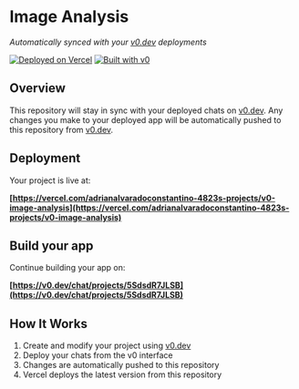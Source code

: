 # Image Analysis

*Automatically synced with your [v0.dev](https://v0.dev) deployments*

[![Deployed on Vercel](https://img.shields.io/badge/Deployed%20on-Vercel-black?style=for-the-badge&logo=vercel)](https://vercel.com/adrianalvaradoconstantino-4823s-projects/v0-image-analysis)
[![Built with v0](https://img.shields.io/badge/Built%20with-v0.dev-black?style=for-the-badge)](https://v0.dev/chat/projects/5SdsdR7JLSB)

## Overview

This repository will stay in sync with your deployed chats on [v0.dev](https://v0.dev).
Any changes you make to your deployed app will be automatically pushed to this repository from [v0.dev](https://v0.dev).

## Deployment

Your project is live at:

**[https://vercel.com/adrianalvaradoconstantino-4823s-projects/v0-image-analysis](https://vercel.com/adrianalvaradoconstantino-4823s-projects/v0-image-analysis)**

## Build your app

Continue building your app on:

**[https://v0.dev/chat/projects/5SdsdR7JLSB](https://v0.dev/chat/projects/5SdsdR7JLSB)**

## How It Works

1. Create and modify your project using [v0.dev](https://v0.dev)
2. Deploy your chats from the v0 interface
3. Changes are automatically pushed to this repository
4. Vercel deploys the latest version from this repository
